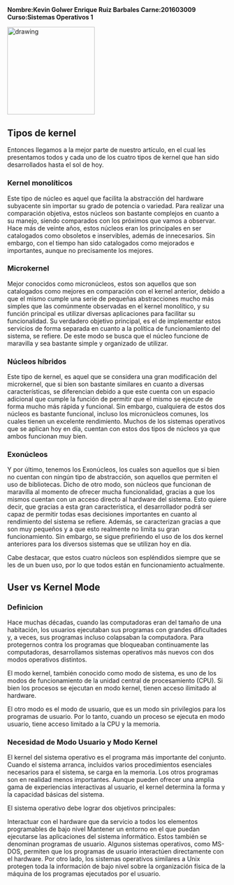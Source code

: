 ##
**Nombre:Kevin Golwer Enrique Ruiz Barbales
Carne:201603009
Curso:Sistemas Operativos 1**

<img src="https://th.bing.com/th/id/R.3b80873be377ee1f85976d296251aefb?rik=c6lsodj1%2bz1OBA&riu=http%3a%2f%2fwww.mzaghi.com%2fwp-content%2fuploads%2f2014%2f10%2fusac.jpg&ehk=2yTkN8O%2fbeEcxWbC4gWanHU5JoIRspaTBo1suyl1KbQ%3d&risl=&pid=ImgRaw&r=0" alt="drawing" style="width:200px;"/>

## Tipos de kernel
Entonces llegamos a la mejor parte de nuestro artículo, en el cual les presentamos todos y cada uno de los cuatro tipos de kernel que han sido desarrollados hasta el sol de hoy.

### Kernel monolíticos
Este tipo de núcleo es aquel que facilita la abstracción del hardware subyacente sin importar su grado de potencia o variedad. Para realizar una comparación objetiva, estos núcleos son bastante complejos en cuanto a su manejo, siendo comparados con los próximos que vamos a observar. Hace más de veinte años, estos núcleos eran los principales en ser catalogados como obsoletos e inservibles, además de innecesarios. Sin embargo, con el tiempo han sido catalogados como mejorados e importantes, aunque no precisamente los mejores.

### Microkernel
Mejor conocidos como micronúcleos, estos son aquellos que son catalogados como mejores en comparación con el kernel anterior, debido a que el mismo cumple una serie de pequeñas abstracciones mucho más simples que las comúnmente observadas en el kernel monolítico, y su función principal es utilizar diversas aplicaciones para facilitar su funcionalidad. Su verdadero objetivo principal, es el de implementar estos servicios de forma separada en cuanto a la política de funcionamiento del sistema, se refiere. De este modo se busca que el núcleo funcione de maravilla y sea bastante simple y organizado de utilizar.

### Núcleos híbridos
Este tipo de kernel, es aquel que se considera una gran modificación del microkernel, que si bien son bastante similares en cuanto a diversas características, se diferencian debido a que este cuenta con un espacio adicional que cumple la función de permitir que el mismo se ejecute de forma mucho más rápida y funcional. Sin embargo, cualquiera de estos dos núcleos es bastante funcional, incluso los micronúcleos comunes, los cuales tienen un excelente rendimiento. Muchos de los sistemas operativos que se aplican hoy en día, cuentan con estos dos tipos de núcleos ya que ambos funcionan muy bien.

### Exonúcleos
Y por último, tenemos los Exonúcleos, los cuales son aquellos que si bien no cuentan con ningún tipo de abstracción, son aquellos que permiten el uso de bibliotecas. Dicho de otro modo, son núcleos que funcionan de maravilla al momento de ofrecer mucha funcionalidad, gracias a que los mismos cuentan con un acceso directo al hardware del sistema. Esto quiere decir, que gracias a esta gran característica, el desarrollador podrá ser capaz de permitir todas esas decisiones importantes en cuanto al rendimiento del sistema se refiere. Además, se caracterizan gracias a que son muy pequeños y a que esto realmente no limita su gran funcionamiento. Sin embargo, se sigue prefiriendo el uso de los dos kernel anteriores para los diversos sistemas que se utilizan hoy en día.

Cabe destacar, que estos cuatro núcleos son espléndidos siempre que se les de un buen uso, por lo que todos están en funcionamiento actualmente.


## User vs Kernel Mode

### Definicion
Hace muchas décadas, cuando las computadoras eran del tamaño de una habitación, los usuarios ejecutaban sus programas con grandes dificultades y, a veces, sus programas incluso colapsaban la computadora. Para protegernos contra los programas que bloqueaban continuamente las computadoras, desarrollamos sistemas operativos más nuevos con dos modos operativos distintos.

El modo kernel, también conocido como modo de sistema, es uno de los modos de funcionamiento de la unidad central de procesamiento (CPU). Si bien los procesos se ejecutan en modo kernel, tienen acceso ilimitado al hardware.

El otro modo es el modo de usuario, que es un modo sin privilegios para los programas de usuario. Por lo tanto, cuando un proceso se ejecuta en modo usuario, tiene acceso limitado a la CPU y la memoria.

### Necesidad de Modo Usuario y Modo Kernel
El kernel del sistema operativo es el programa más importante del conjunto. Cuando el sistema arranca, incluidos varios procedimientos esenciales necesarios para el sistema, se carga en la memoria. Los otros programas son en realidad menos importantes. Aunque pueden ofrecer una amplia gama de experiencias interactivas al usuario, el kernel determina la forma y la capacidad básicas del sistema.

El sistema operativo debe lograr dos objetivos principales:

Interactuar con el hardware que da servicio a todos los elementos programables de bajo nivel
Mantener un entorno en el que puedan ejecutarse las aplicaciones del sistema informático. Estos también se denominan programas de usuario.
Algunos sistemas operativos, como MS-DOS, permiten que los programas de usuario interactúen directamente con el hardware. Por otro lado, los sistemas operativos similares a Unix protegen toda la información de bajo nivel sobre la organización física de la máquina de los programas ejecutados por el usuario. 
